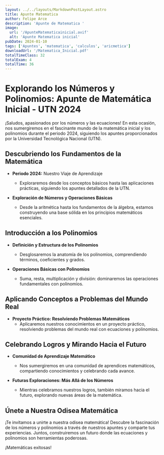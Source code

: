 ```yaml
---
layout: ../../layouts/MarkdownPostLayout.astro
title: Apunte Matematica
author: Felipe Arce
description: 'Apunte de Matematica '
image:
  url: '/ApunteMatematicainicial.avif'
  alt: 'Apunte Matematica inicial'
pubDate: 2024-01-10
tags: ['Apuntes', 'matematica', 'calculos', 'aricmetica']
downloadUrl: '/Matematica_Inicial.pdf'
totalTimeClass: 32
totalExam: 4
totalTime: 36
---
```


# Explorando los Números y Polinomios: Apunte de Matemática Inicial - UTN 2024

¡Saludos, apasionados por los números y las ecuaciones! En esta ocasión, nos
sumergiremos en el fascinante mundo de la matemática inicial y los polinomios
durante el periodo 2024, siguiendo los apuntes proporcionados por la Universidad
Tecnológica Nacional (UTN).

## Descubriendo los Fundamentos de la Matemática

- **Periodo 2024:** Nuestro Viaje de Aprendizaje

  - Exploraremos desde los conceptos básicos hasta las aplicaciones prácticas,
    siguiendo los apuntes detallados de la UTN.

- **Exploración de Números y Operaciones Básicas**
  - Desde la aritmética hasta los fundamentos de la álgebra, estamos
    construyendo una base sólida en los principios matemáticos esenciales.

## Introducción a los Polinomios

- **Definición y Estructura de los Polinomios**

  - Desglosaremos la anatomía de los polinomios, comprendiendo términos,
    coeficientes y grados.

- **Operaciones Básicas con Polinomios**
  - Suma, resta, multiplicación y división: dominaremos las operaciones
    fundamentales con polinomios.

## Aplicando Conceptos a Problemas del Mundo Real

- **Proyecto Práctico: Resolviendo Problemas Matemáticos**
  - Aplicaremos nuestros conocimientos en un proyecto práctico, resolviendo
    problemas del mundo real con ecuaciones y polinomios.

## Celebrando Logros y Mirando Hacia el Futuro

- **Comunidad de Aprendizaje Matemático**

  - Nos sumergiremos en una comunidad de aprendices matemáticos, compartiendo
    conocimientos y celebrando cada avance.

- **Futuras Exploraciones: Más Allá de los Números**
  - Mientras celebramos nuestros logros, también miramos hacia el futuro,
    explorando nuevas áreas de la matemática.

## Únete a Nuestra Odisea Matemática

¡Te invitamos a unirte a nuestra odisea matemática! Descubre la fascinación de
los números y polinomios a través de nuestros apuntes y comparte tus
experiencias. Juntos, construiremos un futuro donde las ecuaciones y polinomios
son herramientas poderosas.

¡Matemáticas exitosas!

